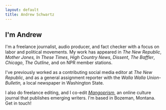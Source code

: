 ```yaml
---
layout: default
title: Andrew Schwartz
---
```



## I'm Andrew

I'm a freelance journalist, audio producer, and fact checker with a focus on labor and political movements. My work has appeared in *The New Republic*, *Mother Jones,* *In These Times*, *High Country News*, *Dissent*, *The Baffler*, *Chicago*, *The Outline*, and on NPR member stations.

I've previously worked as a contributing social media editor at *The New Republic*, and as a general assignment reporter with the *Walla Walla Union-Bulletin,* a local newspaper in Washington State.

I also do freelance editing, and I co-edit *[Mangoprism](https://mangoprism.com/)*, an online culture journal that publishes emerging writers. I'm based in Bozeman, Montana. Get in touch!
